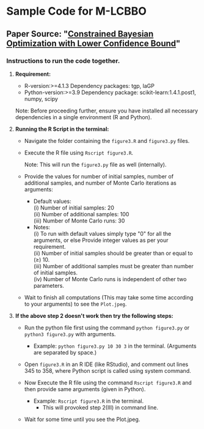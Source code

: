# Sample Code for M-LCBBO

## Paper Source: "[Constrained Bayesian Optimization with Lower Confidence Bound](https://doi.org/10.1080/00401706.2024.2336535)"

### Instructions to run the code together.

1. <b>Requirement:</b>
    - R-version:>=4.1.3
        Dependency packages: tgp, laGP
    - Python-version:>=3.9
        Dependency package: scikit-learn:1.4.1.post1, numpy, scipy
 
    <t>Note: Before proceeding further, ensure you have installed all necessary dependencies in a single environment (R and Python).

2. <b>Running the R Script in the terminal:</b>

   - Navigate the folder containing the `figure3.R` and `figure3.py` files.

   - Execute the R file using `Rscript figure3.R`.<br>

      <t>Note: This will run the `figure3.py` file as well (internally).

   - Provide the values for number of initial samples, number of additional samples, and number of Monte Carlo iterations as arguments:<br>
        - Default values:<br>
        (i) Number of initial samples: 20<br>
        (ii) Number of additional samples: 100<br>
        (iii) Number of Monte Carlo runs: 30<br>
        - <t>Notes: <br>
        (i) To run with default values simply type "0" for all the arguments, or else Provide integer values as per your requirement.<br>
        (ii) Number of initial samples should be greater than or equal to ($\geq$) 10.<br>
        (iii) Number of additional samples must be greater than number of initial samples.<br>
        (iv) Number of Monte Carlo runs is independent of other two parameters.<br>

    - Wait to finish all computations (This may take some time according to your arguments) to see the `Plot.jpeg`.


4. <b>If the above step 2 doesn't work then try the following steps:</b>

    - Run the python file first using the command `python figure3.py` or `python3 figure3.py` with arguments.<br>
        * Example:  `python figure3.py 10 30 3` in the terminal. (Arguments are separated by space.)

    - Open `figure3.R` in an R IDE (like RStudio), and comment out lines 345 to 358, where Python script is called using system command.
    
    - Now Execute the R file using the command `Rscript figure3.R` and then provide same arguments (given in Python).
        * Example:  `Rscript figure3.R` in the terminal.
            * This will provoked step 2(III) in command line.
    
    - Wait for some time until you see the Plot.jpeg.
